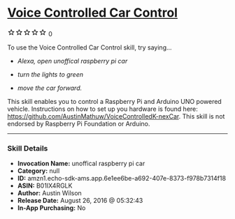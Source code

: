 # [Voice Controlled Car Control](http://alexa.amazon.com/#skills/amzn1.echo-sdk-ams.app.6e1ee6be-a692-407e-8373-f978b7314f18)
![0 stars](../../images/ic_star_border_black_18dp_1x.png)![0 stars](../../images/ic_star_border_black_18dp_1x.png)![0 stars](../../images/ic_star_border_black_18dp_1x.png)![0 stars](../../images/ic_star_border_black_18dp_1x.png)![0 stars](../../images/ic_star_border_black_18dp_1x.png) 0

To use the Voice Controlled Car Control skill, try saying...

* *Alexa, open unoffical raspberry pi car*

* *turn the lights to green*

* *move the car forward.*

This skill enables you to control a Raspberry Pi and Arduino UNO powered vehicle. Instructions on how to set up you hardware is found here: https://github.com/AustinMathuw/VoiceControlledK-nexCar. This skill is not endorsed by Raspberry Pi Foundation or Arduino.

***

### Skill Details

* **Invocation Name:** unoffical raspberry pi car
* **Category:** null
* **ID:** amzn1.echo-sdk-ams.app.6e1ee6be-a692-407e-8373-f978b7314f18
* **ASIN:** B01IX4RGLK
* **Author:** Austin Wilson
* **Release Date:** August 26, 2016 @ 05:32:43
* **In-App Purchasing:** No
